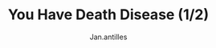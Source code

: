 ---
media: "images/rounds/round_1/death_disease_1.png"
media_type: image
title: You Have Death Disease (1/2)
author: Jan.antilles
desc: Uh oh.
---